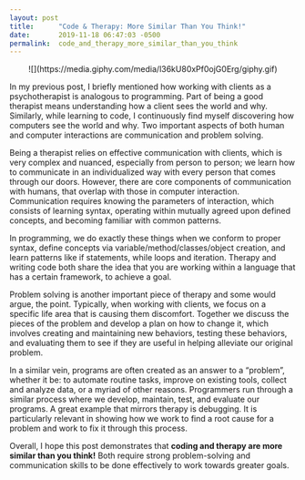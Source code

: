 ```yaml
---
layout: post
title:      "Code & Therapy: More Similar Than You Think!"
date:       2019-11-18 06:47:03 -0500
permalink:  code_and_therapy_more_similar_than_you_think
---
```



<center>![](https://media.giphy.com/media/l36kU80xPf0ojG0Erg/giphy.gif)</center>

 
In my previous post, I briefly mentioned how working with clients as a psychotherapist is analogous to programming. Part of being a good therapist means understanding how a client sees the world and why. Similarly, while learning to code, I continuously find myself discovering how computers see the world and why. Two important aspects of both human and computer interactions are communication and problem solving. 

Being a therapist relies on effective communication with clients, which is very complex and nuanced, especially from person to person; we learn how to communicate in an individualized way with every person that comes through our doors. However, there are core components of communication with humans, that overlap with those in computer interaction. Communication requires knowing the parameters of interaction, which consists of learning syntax, operating within mutually agreed upon defined concepts, and becoming familiar with common patterns. 

In programming, we do exactly these things when we conform to proper syntax, define concepts via variable/method/classes/object creation, and learn patterns like if statements, while loops and iteration. Therapy and writing code both share the idea that you are working within a language that has a certain framework, to achieve a goal. 
 
Problem solving is another important piece of therapy and some would argue, the point. Typically, when working with clients, we focus on a specific life area that is causing them discomfort. Together we discuss the pieces of the problem and develop a plan on how to change it, which involves creating and maintaining new behaviors, testing these behaviors, and evaluating them to see if they are useful in helping alleviate our original problem. 

In a similar vein, programs are often created as an answer to a “problem”, whether it be: to automate routine tasks, improve on existing tools, collect and analyze data, or a myriad of other reasons. Programmers run through a similar process where we develop, maintain, test, and evaluate our programs. A great example that mirrors therapy is debugging. It is particularly relevant in showing how we work to find a root cause for a problem and work to fix it through this process.
 
Overall, I hope this post demonstrates that **coding and therapy are more similar than you think!** Both require strong problem-solving and communication skills to be done effectively to work towards greater goals. 

